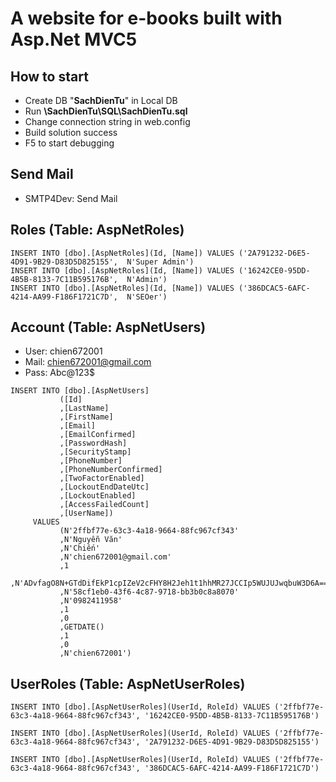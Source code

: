 # A website for e-books built with Asp.Net MVC5

## How to start
+ Create DB "**SachDienTu**" in Local DB
+ Run **\SachDienTu\SQL\SachDienTu.sql**
+ Change connection string in web.config
+ Build solution success
+ F5 to start debugging

## Send Mail
+ SMTP4Dev: Send Mail

## Roles (Table: AspNetRoles)
```
INSERT INTO [dbo].[AspNetRoles](Id, [Name]) VALUES ('2A791232-D6E5-4D91-9B29-D83D5D825155',  N'Super Admin')
INSERT INTO [dbo].[AspNetRoles](Id, [Name]) VALUES ('16242CE0-95DD-4B5B-8133-7C11B595176B',  N'Admin')
INSERT INTO [dbo].[AspNetRoles](Id, [Name]) VALUES ('386DCAC5-6AFC-4214-AA99-F186F1721C7D',  N'SEOer')
```

## Account (Table: AspNetUsers)
+ User: chien672001
+ Mail: chien672001@gmail.com
+ Pass: Abc@123$

```
INSERT INTO [dbo].[AspNetUsers]
           ([Id]
           ,[LastName]
           ,[FirstName]
           ,[Email]
           ,[EmailConfirmed]
           ,[PasswordHash]
           ,[SecurityStamp]
           ,[PhoneNumber]
           ,[PhoneNumberConfirmed]
           ,[TwoFactorEnabled]
           ,[LockoutEndDateUtc]
           ,[LockoutEnabled]
           ,[AccessFailedCount]
           ,[UserName])
     VALUES
           (N'2ffbf77e-63c3-4a18-9664-88fc967cf343'
           ,N'Nguyễn Văn'
           ,N'Chiến'
           ,N'chien672001@gmail.com'
           ,1
           ,N'ADvfagO8N+GTdDifEkP1cpIZeV2cFHY8H2Jeh1t1hhMR27JCCIp5WUJUJwqbuW3D6A=='
           ,N'58cf1eb0-43f6-4c87-9718-bb3b0c8a8070'
           ,N'0982411958'
           ,1
           ,0
           ,GETDATE()
           ,1
           ,0
           ,N'chien672001')
```

## UserRoles (Table: AspNetUserRoles)
```
INSERT INTO [dbo].[AspNetUserRoles](UserId, RoleId) VALUES ('2ffbf77e-63c3-4a18-9664-88fc967cf343', '16242CE0-95DD-4B5B-8133-7C11B595176B')

INSERT INTO [dbo].[AspNetUserRoles](UserId, RoleId) VALUES ('2ffbf77e-63c3-4a18-9664-88fc967cf343', '2A791232-D6E5-4D91-9B29-D83D5D825155')

INSERT INTO [dbo].[AspNetUserRoles](UserId, RoleId) VALUES ('2ffbf77e-63c3-4a18-9664-88fc967cf343', '386DCAC5-6AFC-4214-AA99-F186F1721C7D')
```
